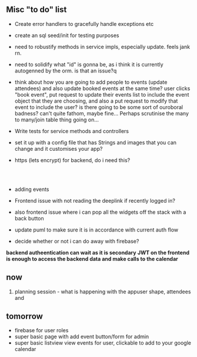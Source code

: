 Misc "to do" list
---
- Create error handlers to gracefully handle exceptions etc
- create an sql seed/init for testing purposes
- need to robustify methods in service impls, especially update. feels jank rn.
- need to solidify what "id" is gonna be, as i think it is currently autogenned by the orm. is that an issue?q

- think about how you are going to add people to events (update attendees) and also update booked events at the same time? user clicks "book event", put request to update their events list to include the event object that they are choosing, and also a put request to modify that event to include the user? is there going to be some sort of ouroboral badness? can't quite fathom, maybe fine... Perhaps scrutinise the many to many/join table thing going on...

- Write tests for service methods and controllers
- set it up with a config file that has Strings and images that you can change and it customises your app?

- https (lets encrypt) for backend, do i need this? 

<br></br>
- adding events

- Frontend issue with not reading the deeplink if recently logged in? 

- also frontend issue where i can pop all the widgets off the stack with a back button

- update puml to make sure it is in accordance with current auth flow
- decide whether or not i can do away with firebase?
    
__backend autheentication can wait as it is secondary__
__JWT on the frontend is enough to access the backend data and make calls to the calendar__
## now
1) planning session - what is happening with the appuser shape, attendees and

## tomorrow
- firebase for user roles
- super basic page with add event button/form for admin
- super basic listview view events for user, clickable to add to your google calendar
